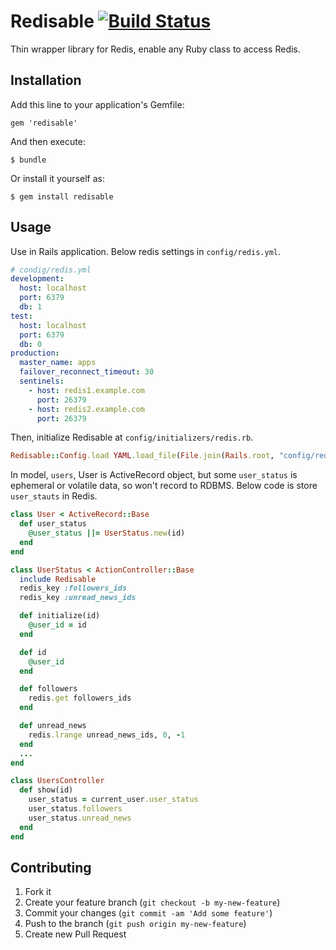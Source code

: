 # Redisable [![Build Status](https://travis-ci.org/yoppi/redisable.png)](https://travis-ci.org/yoppi/redisable)

Thin wrapper library for Redis, enable any Ruby class to access Redis.

## Installation

Add this line to your application's Gemfile:

    gem 'redisable'

And then execute:

    $ bundle

Or install it yourself as:

    $ gem install redisable

## Usage

Use in Rails application. Below redis settings in `config/redis.yml`.

```yaml
# condig/redis.yml
development:
  host: localhost
  port: 6379
  db: 1
test:
  host: localhost
  port: 6379
  db: 0
production:
  master_name: apps
  failover_reconnect_timeout: 30
  sentinels:
    - host: redis1.example.com
      port: 26379
    - host: redis2.example.com
      port: 26379
```

Then, initialize Redisable at `config/initializers/redis.rb`.

```ruby
Redisable::Config.load YAML.load_file(File.join(Rails.root, "config/redis.yml"))
```

In model, `users`, User is ActiveRecord object, but some `user_status` is ephemeral or volatile data, so won't record to RDBMS.
Below code is store `user_stauts` in Redis.

```ruby
class User < ActiveRecord::Base
  def user_status
    @user_status ||= UserStatus.new(id)
  end
end

class UserStatus < ActionController::Base
  include Redisable
  redis_key :followers_ids
  redis_key :unread_news_ids

  def initialize(id)
    @user_id = id
  end

  def id
    @user_id
  end

  def followers
    redis.get followers_ids
  end

  def unread_news
    redis.lrange unread_news_ids, 0, -1
  end
  ...
end

class UsersController
  def show(id)
    user_status = current_user.user_status
    user_status.followers
    user_status.unread_news
  end
end
```

## Contributing

1. Fork it
2. Create your feature branch (`git checkout -b my-new-feature`)
3. Commit your changes (`git commit -am 'Add some feature'`)
4. Push to the branch (`git push origin my-new-feature`)
5. Create new Pull Request
